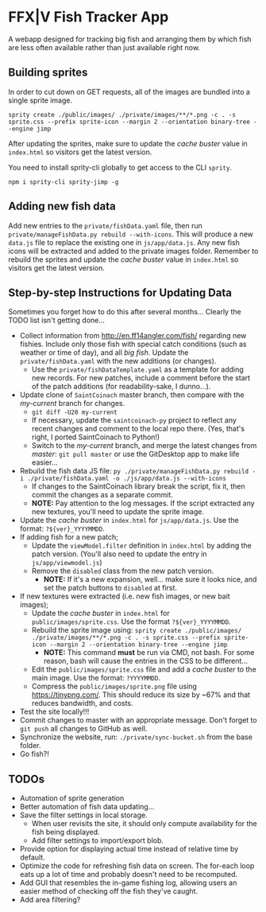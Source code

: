 # FFX|V Fish Tracker App
A webapp designed for tracking big fish and arranging them by which fish are less often available rather than just available right now.

## Building sprites
In order to cut down on GET requests, all of the images are bundled into a single sprite image.

```
sprity create ./public/images/ ./private/images/**/*.png -c . -s sprite.css --prefix sprite-icon --margin 2 --orientation binary-tree --engine jimp
```

After updating the sprites, make sure to update the _cache buster_ value in `index.html` so visitors get the latest version.

You need to install sprity-cli globally to get access to the CLI `sprity`.
```
npm i sprity-cli sprity-jimp -g
```

## Adding new fish data
Add new entries to the `private/fishData.yaml` file, then run `private/manageFishData.py rebuild --with-icons`. This will produce a new `data.js` file to replace the existing one in `js/app/data.js`. Any new fish icons will be extracted and added to the private images folder. Remember to rebuild the sprites and update the _cache buster_ value in `index.html` so visitors get the latest version.

## Step-by-step Instructions for Updating Data
Sometimes you forget how to do this after several months... Clearly the TODO list isn't getting done...

* Collect information from http://en.ff14angler.com/fish/ regarding new fishies. Include only those fish with special catch conditions (such as weather or time of day), and all *big fish*. Update the `private/fishData.yaml` with the new additions (or changes).
  * Use the `private/fishDataTemplate.yaml` as a template for adding new records. For new patches, include a comment before the start of the patch additions (for readability-sake, I dunno...).
* Update clone of `SaintCoinach` master branch, then compare with the *my-current* branch for changes.
  * `git diff -U20 my-current`
  * If necessary, update the `saintcoinach-py` project to reflect any recent changes and comment to the local repo there. (Yes, that's right, I ported SaintCoinach to Python!)
  * Switch to the *my-current* branch, and merge the latest changes from *master*: `git pull master` or use the GitDesktop app to make life easier...
* Rebuild the fish data JS file: `py ./private/manageFishData.py rebuild -i ./private/fishData.yaml -o ./js/app/data.js --with-icons`
  * If changes to the SaintCoinach library break the script, fix it, then commit the changes as a separate commit.
  * **NOTE:** Pay attention to the log messages. If the script extracted any new textures, you'll need to update the sprite image.
* Update the *cache buster* in `index.html` for `js/app/data.js`. Use the format: `?${ver}_YYYYMMDD`.
* If adding fish for a new patch;
  * Update the `viewModel.filter` definition in `index.html` by adding the patch version. (You'll also need to update the entry in `js/app/viewmodel.js`)
  * Remove the `disabled` class from the new patch version.
    * **NOTE:** If it's a new expansion, well... make sure it looks nice, and set the patch buttons to `disabled` at first.
* If new textures were extracted (i.e. new fish images, or new bait images);
  * Update the *cache buster* in `index.html` for `public/images/sprite.css`. Use the format `?${ver}_YYYYMMDD`.
  * Rebuild the sprite image using: `sprity create ./public/images/ ./private/images/**/*.png -c . -s sprite.css --prefix sprite-icon --margin 2 --orientation binary-tree --engine jimp`
    * **NOTE:** This command **must** be run via CMD, not bash. For some reason, bash will cause the entries in the CSS to be different...
  * Edit the `public/images/sprite.css` file and add a *cache buster* to the main image. Use the format: `?YYYYMMDD`.
  * Compress the `public/images/sprite.png` file using https://tinypng.com/. This should reduce its size by ~67% and that reduces bandwidth, and costs.
* Test the site locally!!!
* Commit changes to master with an appropriate message. Don't forget to `git push` all changes to GitHub as well.
* Synchronize the website, run: `./private/sync-bucket.sh` from the base folder.
* Go fish?!

## TODOs
* Automation of sprite generation
* Better automation of fish data updating...
* Save the filter settings in local storage.
  * When user revisits the site, it should only compute availability for the fish being displayed.
  * Add filter settings to import/export blob.
* Provide option for displaying actual time instead of relative time by default.
* Optimize the code for refreshing fish data on screen. The for-each loop eats up a lot of time and probably doesn't need to be recomputed.
* Add GUI that resembles the in-game fishing log, allowing users an easier method of checking off the fish they've caught.
* Add area filtering?
